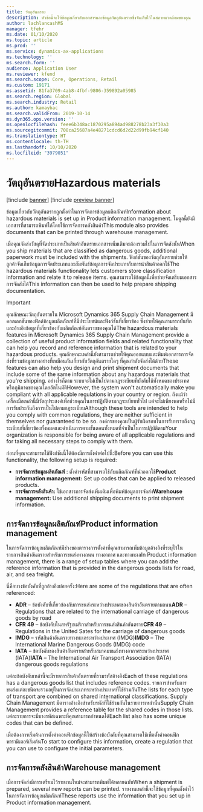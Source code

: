 ```yaml
---
title: วัตถุอันตราย
description: หัวข้อนี้จะให้ข้อมูลเกี่ยวกับเอกสารและข้อมูลวัตถุอันตรายซึ่งจัดเก็บไว้ในสภาพแวดล้อมของคุณ
author: lachlancashMS
manager: tfehr
ms.date: 01/10/2020
ms.topic: article
ms.prod: ''
ms.service: dynamics-ax-applications
ms.technology: ''
ms.search.form: ''
audience: Application User
ms.reviewer: kfend
ms.search.scope: Core, Operations, Retail
ms.custom: 19171
ms.assetid: 81fa3709-4ab8-4fbf-9806-359892a05985
ms.search.region: Global
ms.search.industry: Retail
ms.author: kamaybac
ms.search.validFrom: 2019-10-14
ms.dyn365.ops.version: ''
ms.openlocfilehash: feee6b348ac1870295a894ad988278b23a3f30a3
ms.sourcegitcommit: 708ca25687a4e48271cdcd6d2d22d99fb94cf140
ms.translationtype: HT
ms.contentlocale: th-TH
ms.lasthandoff: 10/10/2020
ms.locfileid: "3979051"
---
```

# <a name="hazardous-materials"></a><span data-ttu-id="1c3b9-103">วัตถุอันตราย</span><span class="sxs-lookup"><span data-stu-id="1c3b9-103">Hazardous materials</span></span>

[!include [banner](../includes/banner.md)]
[!include [preview banner](../includes/preview-banner.md)]

<span data-ttu-id="1c3b9-104">ข้อมูลเกี่ยวกับวัตถุอันตรายถูกตั้งค่าในการจัดการข้อมูลผลิตภัณฑ์</span><span class="sxs-lookup"><span data-stu-id="1c3b9-104">Information about hazardous materials is set up in Product information management.</span></span> <span data-ttu-id="1c3b9-105">โมดูลนี้ยังมีเอกสารที่สามารถพิมพ์ได้โดยใช้การจัดการคลังสินค้า</span><span class="sxs-lookup"><span data-stu-id="1c3b9-105">This module also provides documents that can be printed through warehouse management.</span></span>

<span data-ttu-id="1c3b9-106">เมื่อคุณจัดส่งวัสดุที่จัดประเภทเป็นสินค้าอันตรายเอกสารเพิ่มเติมจะต้องรวมไปในการจัดส่งนั้น</span><span class="sxs-lookup"><span data-stu-id="1c3b9-106">When you ship materials that are classified as dangerous goods, additional paperwork must be included with the shipments.</span></span> <span data-ttu-id="1c3b9-107">ฟังก์ชันของวัตถุอันตรายช่วยให้ลูกค้าจัดเก็บข้อมูลการจัดประเภทและสัมพันธ์ข้อมูลการจัดประเภทกับการนำสินค้าออกใช้</span><span class="sxs-lookup"><span data-stu-id="1c3b9-107">The hazardous materials functionality lets customers store classification information and relate it to release items.</span></span> <span data-ttu-id="1c3b9-108">คุณสามารถใช้ข้อมูลนี้เพื่อช่วยจัดเตรียมเอกสารการจัดส่งได้</span><span class="sxs-lookup"><span data-stu-id="1c3b9-108">This information can then be used to help prepare shipping documentation.</span></span>

> [!IMPORTANT]
> <span data-ttu-id="1c3b9-109">คุณลักษณะวัตถุอันตรายใน Microsoft Dynamics 365 Supply Chain Management มีคอลเลกชันของฟิลด์ข้อมูลผลิตภัณฑ์ที่มีประโยชน์และฟังก์ชันที่เกี่ยวข้อง ซึ่งช่วยให้คุณสามารถบันทึกและอ้างอิงข้อมูลที่เกี่ยวข้องกับผลิตภัณฑ์อันตรายของคุณได้</span><span class="sxs-lookup"><span data-stu-id="1c3b9-109">The hazardous materials features in Microsoft Dynamics 365 Supply Chain Management provide a collection of useful product information fields and related functionality that can help you record and reference information that is related to your hazardous products.</span></span> <span data-ttu-id="1c3b9-110">คุณลักษณะเหล่านี้ยังสามารถช่วยให้คุณออกแบบและพิมพ์เอกสารการจัดส่งที่รวมข้อมูลบางอย่างที่เหมือนกันเกี่ยวกับวัตถุอันตรายใดๆ ที่คุณกำลังจัดส่งได้ด้วย</span><span class="sxs-lookup"><span data-stu-id="1c3b9-110">These features can also help you design and print shipment documents that include some of the same information about any hazardous materials that you're shipping.</span></span> <span data-ttu-id="1c3b9-111">อย่างไรก็ตาม ระบบจะไม่เป็นไปตามกฎระเบียบที่บังคับใช้ทั้งหมดของประเทศหรือภูมิภาคของคุณโดยอัตโนมัติ</span><span class="sxs-lookup"><span data-stu-id="1c3b9-111">However, the system won't automatically make you compliant with all applicable regulations in your country or region.</span></span> <span data-ttu-id="1c3b9-112">ถึงแม้ว่าเครื่องมือเหล่านี้มีวัตถุประสงค์เพื่อช่วยคุณในการปฏิบัติตามกฎระเบียบทั่วไป แต่จะไม่เพียงพอหรือไม่มีการรับประกันถึงการเป็นไปตามกฎระเบียบ</span><span class="sxs-lookup"><span data-stu-id="1c3b9-112">Although these tools are intended to help you comply with common regulations, they are neither sufficient in themselves nor guaranteed to be so.</span></span> <span data-ttu-id="1c3b9-113">องค์กรของคุณเป็นผู้รับผิดชอบในการรับทราบถึงกฎระเบียบที่เกี่ยวข้องทั้งหมดและดำเนินการตามขั้นตอนทั้งหมดที่จำเป็นในการปฏิบัติตาม</span><span class="sxs-lookup"><span data-stu-id="1c3b9-113">Your organization is responsible for being aware of all applicable regulations and for taking all necessary steps to comply with them.</span></span>

<span data-ttu-id="1c3b9-114">ก่อนที่คุณจะสามารถใช้ฟังก์ชันนี้ได้ต้องมีการตั้งค่าต่อไปนี้:</span><span class="sxs-lookup"><span data-stu-id="1c3b9-114">Before you can use this functionality, the following setup is required:</span></span>

- <span data-ttu-id="1c3b9-115">**การจัดการข้อมูลผลิตภัณฑ์** : ตั้งค่ารหัสที่สามารถใช้กับผลิตภัณฑ์ที่นำออกใช้</span><span class="sxs-lookup"><span data-stu-id="1c3b9-115">**Product information management:** Set up codes that can be applied to released products.</span></span>
- <span data-ttu-id="1c3b9-116">**การจัดการคลังสินค้า:** ใช้เอกสารการจัดส่งเพิ่มเติมเพื่อพิมพ์ข้อมูลการจัดส่ง</span><span class="sxs-lookup"><span data-stu-id="1c3b9-116">**Warehouse management:** Use additional shipping documents to print shipment information.</span></span>

## <a name="product-information-management"></a><span data-ttu-id="1c3b9-117">การจัดการข้อมูลผลิตภัณฑ์</span><span class="sxs-lookup"><span data-stu-id="1c3b9-117">Product information management</span></span>

<span data-ttu-id="1c3b9-118">ในการจัดการข้อมูลผลิตภัณฑ์มีช่วงของตารางการตั้งค่าที่คุณสามารถเพิ่มข้อมูลอ้างอิงที่ระบุไว้ในรายการสินค้าอันตรายสำหรับการขนส่งทางถนน ทางอากาศ และทางทะเล</span><span class="sxs-lookup"><span data-stu-id="1c3b9-118">In Product information management, there is a range of setup tables where you can add the reference information that is provided in the dangerous goods lists for road, air, and sea freight.</span></span>

<span data-ttu-id="1c3b9-119">นี่คือบางข้อบังคับที่ถูกอ้างอิงบ่อยครั้ง:</span><span class="sxs-lookup"><span data-stu-id="1c3b9-119">Here are some of the regulations that are often referenced:</span></span>

- <span data-ttu-id="1c3b9-120">**ADR** – ข้อบังคับที่เกี่ยวข้องกับการขนส่งระหว่างประเทศของสินค้าอันตรายตามถนน</span><span class="sxs-lookup"><span data-stu-id="1c3b9-120">**ADR** – Regulations that are related to the international carriage of dangerous goods by road</span></span>
- <span data-ttu-id="1c3b9-121">**CFR 49** – ข้อบังคับในสหรัฐอเมริกาสำหรับการขนส่งสินค้าอันตราย</span><span class="sxs-lookup"><span data-stu-id="1c3b9-121">**CFR 49** – Regulations in the United Sates for the carriage of dangerous goods</span></span>
- <span data-ttu-id="1c3b9-122">**IMDG** – รหัสสินค้าอันตรายทางทะเลระหว่างประเทศ (IMDG)</span><span class="sxs-lookup"><span data-stu-id="1c3b9-122">**IMDG** – The International Marine Dangerous Goods (IMDG) code</span></span>
- <span data-ttu-id="1c3b9-123">**IATA** – ข้อบังคับของสินค้าอันตรายสำหรับสมาคมขนส่งทางอากาศระหว่างประเทศ (IATA)</span><span class="sxs-lookup"><span data-stu-id="1c3b9-123">**IATA** – The International Air Transport Association (IATA) dangerous goods regulations</span></span>

<span data-ttu-id="1c3b9-124">แต่ละข้อบังคับเหล่านี้จะมีรายการสินค้าอันตรายที่รวมรหัสอ้างอิง</span><span class="sxs-lookup"><span data-stu-id="1c3b9-124">Each of these regulations has a dangerous goods list that includes reference codes.</span></span> <span data-ttu-id="1c3b9-125">รายการสำหรับการขนส่งแต่ละชนิดจะรวมอยู่ในการจัดประเภทระหว่างประเทศที่ใช้ร่วมกัน</span><span class="sxs-lookup"><span data-stu-id="1c3b9-125">The lists for each type of transport are combined on shared international classifications.</span></span> <span data-ttu-id="1c3b9-126">Supply Chain Management มีตารางอ้างอิงสำหรับรหัสที่ใช้ร่วมกันในรายการเหล่านั้น</span><span class="sxs-lookup"><span data-stu-id="1c3b9-126">Supply Chain Management provides a reference table for the shared codes in those lists.</span></span> <span data-ttu-id="1c3b9-127">แต่ละรายการจะมีบางรหัสเฉพาะที่คุณสามารถกำหนดได้</span><span class="sxs-lookup"><span data-stu-id="1c3b9-127">Each list also has some unique codes that can be defined.</span></span>

<span data-ttu-id="1c3b9-128">เมื่อต้องการเริ่มต้นการตั้งค่าคอนฟิกข้อมูลนี้ให้สร้างข้อบังคับที่คุณสามารถใช้เพื่อตั้งค่าคอนฟิกพารามิเตอร์เริ่มต้น</span><span class="sxs-lookup"><span data-stu-id="1c3b9-128">To start to configure this information, create a regulation that you can use to configure the initial parameters.</span></span>

## <a name="warehouse-management"></a><span data-ttu-id="1c3b9-129">การจัดการคลังสินค้า</span><span class="sxs-lookup"><span data-stu-id="1c3b9-129">Warehouse management</span></span>

<span data-ttu-id="1c3b9-130">เมื่อการจัดส่งมีการเตรียมไว้รายงานใหม่จะสามารถพิมพ์ได้หลายฉบับ</span><span class="sxs-lookup"><span data-stu-id="1c3b9-130">When a shipment is prepared, several new reports can be printed.</span></span> <span data-ttu-id="1c3b9-131">รายงานเหล่านี้จะใช้ข้อมูลที่คุณตั้งค่าไว้ในการจัดการข้อมูลผลิตภัณฑ์</span><span class="sxs-lookup"><span data-stu-id="1c3b9-131">These reports use the information that you set up in Product information management.</span></span>
